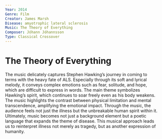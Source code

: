 ```yaml
---
Year: 2014
Genre: Film
Creator: James Marsh
Disease: amyotrophic lateral sclerosis
Music: The Theory of Everything
Composer: Jóhann Jóhannsson
Type: Classical Crossover
---
```


# The Theory of Everything

The music delicately captures Stephen Hawking’s journey in coming to terms with the heavy fate of ALS. Especially through its soft and lyrical melody, it conveys complex emotions such as fear, solitude, and hope, which are difficult to express in words. The main theme symbolizes Hawking’s spirit, which continues to soar freely even as his body weakens. The music highlights the contrast between physical limitation and mental transcendence, amplifying the emotional impact. Through the music, the audience feels not just the illness but the unbreakable human spirit within it. Ultimately, music becomes not just a background element but a poetic language that expands the theme of disease. This musical approach leads us to reinterpret illness not merely as tragedy, but as another expression of humanity.
